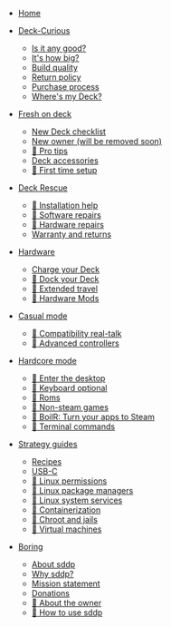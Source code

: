 - [Home](intro.md)

- [Deck-Curious](deck_curious/_deck_curious.md)

  - [Is it any good?](deck_curious/is_it_good.md)
  - [It's how big?](deck_curious/how_big.md)
  - [Build quality](deck_curious/build_quality.md)
  - [Return policy](deck_curious/return_policy.md)
  - [Purchase process](deck_curious/purchase_process.md)
  - [Where's my Deck?](deck_curious/wheres_my_deck.md)

- [Fresh on deck](fresh_on_deck/fresh_on_deck.md)

  - [New Deck checklist](fresh_on_deck/new_deck_checklist.md)
  - [New owner (will be removed soon)](fresh_on_deck/new-owner.md)
  - [:construction: Pro tips](fresh_on_deck/pro-tips.md)
  - [Deck accessories](hardware/accessories.md)
  - [:construction: First time setup]()

- [Deck Rescue](rescue/rescue.md)

  - [:construction: Installation help]()
  - [:construction: Software repairs]()
  - [:construction: Hardware repairs]()
  - [Warranty and returns](hardware/warranty.md)

- [Hardware](hardware/hardware.md)

  - [Charge your Deck](hardware/usbc.md)
  - [:construction: Dock your Deck](hardware/usbc.md)
  - [:construction: Extended travel]()
  - [:construction: Hardware Mods]()

- [Casual mode](casual/casual.md)

  - [:construction: Compatibility real-talk]()
  - [:construction: Advanced controllers]()

- [Hardcore mode](hardcore/hardcore.md)

  - [:construction: Enter the desktop]()
  - [:construction: Keyboard optional]()
  - [:construction: Roms]()
  - [:construction: Non-steam games]()
  - [:construction: BoilR: Turn your apps to Steam]()
  - [:construction: Terminal commands]()

- [Strategy guides](strategy_guides/strategy_guides.md)

  - [Recipes](strategy_guides/recipes.md)
  - [USB-C](hardware/usbc.md)
  - [:construction: Linux permissions]()
  - [:construction: Linux package managers]()
  - [:construction: Linux system services]()
  - [:construction: Containerization]()
  - [:construction: Chroot and jails]()
  - [:construction: Virtual machines]()

- [Boring](boring/boring.md)

  - [About sddp](sddp/about.md)
  - [Why sddp?](sddp/why.md)
  - [Mission statement](sddp/mission_statement.md)
  - [Donations](sddp/donations.md)
  - [:construction: About the owner]()
  - [:construction: How to use sddp]()
